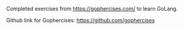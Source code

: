 Completed exercises from https://gophercises.com/ to learn GoLang.

Github link for Gophercises: https://github.com/gophercises
